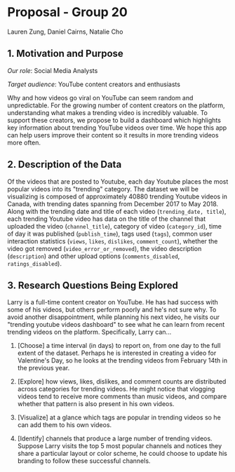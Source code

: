 # Proposal - Group 20

Lauren Zung, Daniel Cairns, Natalie Cho

## 1. Motivation and Purpose

*Our role*: Social Media Analysts

*Target audience*: YouTube content creators and enthusiasts

Why and how videos go viral on YouTube can seem random and unpredictable. For the growing number of content creators on the platform, understanding what makes a trending video is incredibly valuable. To support these creators, we propose to build a dashboard which highlights key information about trending YouTube videos over time. We hope this app can help users improve their content so it results in more trending videos more often.

## 2. Description of the Data

Of the videos that are posted to Youtube, each day Youtube places the most popular videos into its "trending" category. The dataset we will be visualizing is composed of approximately 40880 trending Youtube videos in Canada, with trending dates spanning from December 2017 to May 2018. Along with the trending date and title of each video (`trending_date, title`), each trending Youtube video has data on the title of the channel that uploaded the video (`channel_title`), category of video (`category_id`), time of day it was published (`publish_time`), tags used (`tags`), common user interaction statistics (`views`, `likes`, `dislikes`, `comment_count`), whether the video got removed (`video_error_or_removed`), the video description (`description`) and other upload options (`comments_disabled`, `ratings_disabled`).

## 3. Research Questions Being Explored

Larry is a full-time content creator on YouTube. He has had success with some of his videos, but others perform poorly and he's not sure why. To avoid another disappointment, while planning his next video, he visits our "trending youtube videos dashboard" to see what he can learn from recent trending videos on the platform. Specifically, Larry can...

1.  [Choose] a time interval (in days) to report on, from one day to the full extent of the dataset. Perhaps he is interested in creating a video for Valentine's Day, so he looks at the trending videos from February 14th in the previous year.

2.  [Explore] how views, likes, dislikes, and comment counts are distributed across categories for trending videos. He might notice that vlogging videos tend to receive more comments than music videos, and compare whether that pattern is also present in his own videos.

3.  [Visualize] at a glance which tags are popular in trending videos so he can add them to his own videos.

4.  [Identify] channels that produce a large number of trending videos. Suppose Larry visits the top 5 most popular channels and notices they share a particular layout or color scheme, he could choose to update his branding to follow these successful channels.
